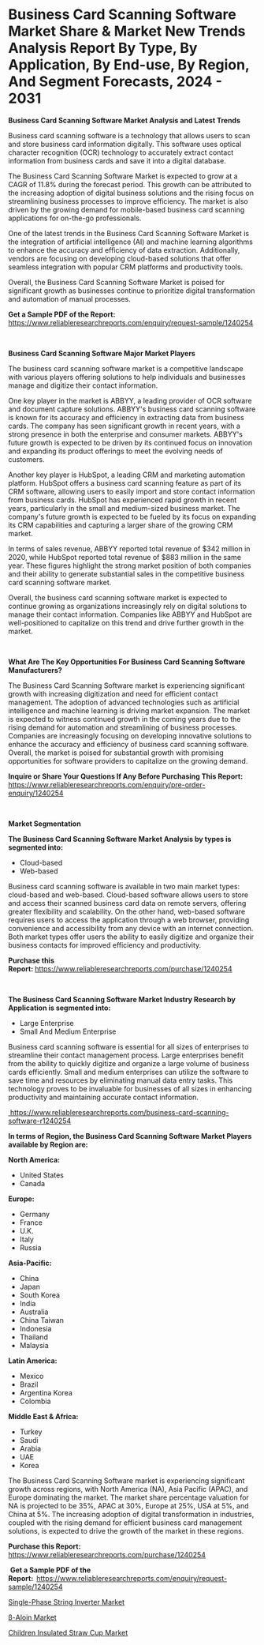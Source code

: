<p><h1>Business Card Scanning Software Market Share & Market New Trends Analysis Report By Type, By Application, By End-use, By Region, And Segment Forecasts, 2024 - 2031</h1></p><p><strong>Business Card Scanning Software Market Analysis and Latest Trends</strong></p>
<p><p>Business card scanning software is a technology that allows users to scan and store business card information digitally. This software uses optical character recognition (OCR) technology to accurately extract contact information from business cards and save it into a digital database.</p><p>The Business Card Scanning Software Market is expected to grow at a CAGR of 11.8% during the forecast period. This growth can be attributed to the increasing adoption of digital business solutions and the rising focus on streamlining business processes to improve efficiency. The market is also driven by the growing demand for mobile-based business card scanning applications for on-the-go professionals.</p><p>One of the latest trends in the Business Card Scanning Software Market is the integration of artificial intelligence (AI) and machine learning algorithms to enhance the accuracy and efficiency of data extraction. Additionally, vendors are focusing on developing cloud-based solutions that offer seamless integration with popular CRM platforms and productivity tools.</p><p>Overall, the Business Card Scanning Software Market is poised for significant growth as businesses continue to prioritize digital transformation and automation of manual processes.</p></p>
<p><strong>Get a Sample PDF of the Report:&nbsp;</strong> <a href="https://www.reliableresearchreports.com/enquiry/request-sample/1240254">https://www.reliableresearchreports.com/enquiry/request-sample/1240254</a></p>
<p>&nbsp;</p>
<p><strong>Business Card Scanning Software Major Market Players</strong></p>
<p><p>The business card scanning software market is a competitive landscape with various players offering solutions to help individuals and businesses manage and digitize their contact information. </p><p>One key player in the market is ABBYY, a leading provider of OCR software and document capture solutions. ABBYY's business card scanning software is known for its accuracy and efficiency in extracting data from business cards. The company has seen significant growth in recent years, with a strong presence in both the enterprise and consumer markets. ABBYY's future growth is expected to be driven by its continued focus on innovation and expanding its product offerings to meet the evolving needs of customers.</p><p>Another key player is HubSpot, a leading CRM and marketing automation platform. HubSpot offers a business card scanning feature as part of its CRM software, allowing users to easily import and store contact information from business cards. HubSpot has experienced rapid growth in recent years, particularly in the small and medium-sized business market. The company's future growth is expected to be fueled by its focus on expanding its CRM capabilities and capturing a larger share of the growing CRM market.</p><p>In terms of sales revenue, ABBYY reported total revenue of $342 million in 2020, while HubSpot reported total revenue of $883 million in the same year. These figures highlight the strong market position of both companies and their ability to generate substantial sales in the competitive business card scanning software market. </p><p>Overall, the business card scanning software market is expected to continue growing as organizations increasingly rely on digital solutions to manage their contact information. Companies like ABBYY and HubSpot are well-positioned to capitalize on this trend and drive further growth in the market.</p></p>
<p>&nbsp;</p>
<p><strong>What Are The Key Opportunities For Business Card Scanning Software Manufacturers?</strong></p>
<p><p>The Business Card Scanning Software market is experiencing significant growth with increasing digitization and need for efficient contact management. The adoption of advanced technologies such as artificial intelligence and machine learning is driving market expansion. The market is expected to witness continued growth in the coming years due to the rising demand for automation and streamlining of business processes. Companies are increasingly focusing on developing innovative solutions to enhance the accuracy and efficiency of business card scanning software. Overall, the market is poised for substantial growth with promising opportunities for software providers to capitalize on the growing demand.</p></p>
<p><strong>Inquire or Share Your Questions If Any Before Purchasing This Report:</strong> <a href="https://www.reliableresearchreports.com/enquiry/pre-order-enquiry/1240254">https://www.reliableresearchreports.com/enquiry/pre-order-enquiry/1240254</a></p>
<p>&nbsp;</p>
<p><strong>Market Segmentation</strong></p>
<p><strong>The Business Card Scanning Software Market Analysis by types is segmented into:</strong></p>
<p><ul><li>Cloud-based</li><li>Web-based</li></ul></p>
<p><p>Business card scanning software is available in two main market types: cloud-based and web-based. Cloud-based software allows users to store and access their scanned business card data on remote servers, offering greater flexibility and scalability. On the other hand, web-based software requires users to access the application through a web browser, providing convenience and accessibility from any device with an internet connection. Both market types offer users the ability to easily digitize and organize their business contacts for improved efficiency and productivity.</p></p>
<p><strong>Purchase this Report:&nbsp;</strong><a href="https://www.reliableresearchreports.com/purchase/1240254">https://www.reliableresearchreports.com/purchase/1240254</a></p>
<p>&nbsp;</p>
<p><strong>The Business Card Scanning Software Market Industry Research by Application is segmented into:</strong></p>
<p><ul><li>Large Enterprise</li><li>Small And Medium Enterprise</li></ul></p>
<p><p>Business card scanning software is essential for all sizes of enterprises to streamline their contact management process. Large enterprises benefit from the ability to quickly digitize and organize a large volume of business cards efficiently. Small and medium enterprises can utilize the software to save time and resources by eliminating manual data entry tasks. This technology proves to be invaluable for businesses of all sizes in enhancing productivity and maintaining accurate contact information.</p></p>
<p><a href="https://www.reliableresearchreports.com/business-card-scanning-software-r1240254">&nbsp;https://www.reliableresearchreports.com/business-card-scanning-software-r1240254</a></p>
<p><strong>In terms of Region, the Business Card Scanning Software Market Players available by Region are:</strong></p>
<p>
    <p> <strong> North America: </strong>
        <ul>
            <li>United States</li>
            <li>Canada</li>
        </ul>
        </p> 
    <p> <strong> Europe: </strong>
        <ul>
            <li>Germany</li>
            <li>France</li>
            <li>U.K.</li>
            <li>Italy</li>
            <li>Russia</li>
        </ul>
        </p> 
    <p> <strong> Asia-Pacific: </strong>
        <ul>
            <li>China</li>
            <li>Japan</li>
            <li>South Korea</li>
            <li>India</li>
            <li>Australia</li>
            <li>China Taiwan</li>
            <li>Indonesia</li>
            <li>Thailand</li>
            <li>Malaysia</li>
        </ul>
        </p> 
    <p> <strong> Latin America: </strong>
        <ul>
            <li>Mexico</li>
            <li>Brazil</li>
            <li>Argentina Korea</li>
            <li>Colombia</li>
        </ul>
        </p> 
    <p> <strong> Middle East & Africa: </strong>
        <ul>
            <li>Turkey</li>
            <li>Saudi</li>
            <li>Arabia</li>
            <li>UAE</li>
            <li>Korea</li>
        </ul>
    </p>
    </p>
<p><p>The Business Card Scanning Software market is experiencing significant growth across regions, with North America (NA), Asia Pacific (APAC), and Europe dominating the market. The market share percentage valuation for NA is projected to be 35%, APAC at 30%, Europe at 25%, USA at 5%, and China at 5%. The increasing adoption of digital transformation in industries, coupled with the rising demand for efficient business card management solutions, is expected to drive the growth of the market in these regions.</p></p>
<p><strong>Purchase this Report: </strong><a href="https://www.reliableresearchreports.com/purchase/1240254">https://www.reliableresearchreports.com/purchase/1240254</a></p>
<p>&nbsp;<strong>Get a Sample PDF of the Report:&nbsp;&nbsp;</strong><a href="https://www.reliableresearchreports.com/enquiry/request-sample/1240254">https://www.reliableresearchreports.com/enquiry/request-sample/1240254</a></p>
<p><strong></strong></p>
<p><p><a href="https://www.linkedin.com/pulse/single-phase-string-inverter-market-offer-valuable-insights-size-e2zlf">Single-Phase String Inverter Market</a></p><p><a href="https://www.linkedin.com/pulse/beta-aloin-market-size-furnishes-valuable-information-encompassing-odbbf">β-Aloin Market</a></p><p><a href="https://www.linkedin.com/pulse/children-insulated-straw-cup-market-size-focuses-dynamics-gs2jf">Children Insulated Straw Cup Market</a></p></p>